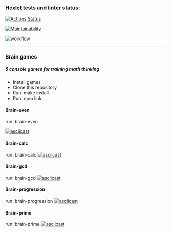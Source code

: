### Hexlet tests and linter status:
[![Actions Status](https://github.com/popova-iu-iu/frontend-project-lvl1/workflows/hexlet-check/badge.svg)](https://github.com/popova-iu-iu/frontend-project-lvl1/actions)

[![Maintainability](https://api.codeclimate.com/v1/badges/4d3acff1021785b4c3e4/maintainability)](https://codeclimate.com/github/popova-iu-iu/frontend-project-lvl1/maintainability)

![workflow](https://github.com/popova-iu-iu/frontend-project-lvl1/actions/workflows/github-actions.yml/badge.svg)

---

### Brain games
##### 5 console games for training math thinking

- Install games
- Clone this repository
- Run: make install
- Run: npm link

#### Brain-even

run: brain-even

[![asciicast](https://asciinema.org/a/ziABOnxZ91Ic3pCJJg9oP0aeZ.svg)](https://asciinema.org/a/ziABOnxZ91Ic3pCJJg9oP0aeZ)

#### Brain-calc
run: brain-calc
[![asciicast]( https://asciinema.org/a/BgPuM7r18x7cYmsjKUENGYpW8.svg)]( https://asciinema.org/a/BgPuM7r18x7cYmsjKUENGYpW8)

#### Brain-gcd
run: brain-gcd
[![asciicast](https://asciinema.org/a/LJDlw0V8zYGGO9usxNAUYHxQx.svg)](https://asciinema.org/a/LJDlw0V8zYGGO9usxNAUYHxQx)

#### Brain-progression
run: brain-progression
[![asciicast](https://asciinema.org/a/3sb0KK6vXAiXanknCVsPMh5SS.svg)](https://asciinema.org/a/3sb0KK6vXAiXanknCVsPMh5SS)

#### Brain-prime
run: brain-prime
[![asciicast]( https://asciinema.org/a/wMlbGjKtamcTt1B1uuqhpeYtP.svg)]( https://asciinema.org/a/wMlbGjKtamcTt1B1uuqhpeYtP)



